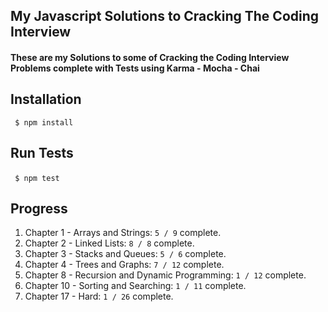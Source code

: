 <h2>My Javascript Solutions to Cracking The Coding Interview </h2>
<h4>These are my Solutions to some of Cracking the Coding Interview Problems complete with Tests using Karma - Mocha - Chai </h4>
<h2>Installation</h2>
<code> $ npm install</code>
<h2>Run Tests</h2>
<code> $ npm test</code>
<img href="https://user-images.githubusercontent.com/20860228/28757961-ee12f0fe-7542-11e7-8ae5-6a8b31694e62.png" />
<h2>Progress</h2>
<ol>
<li>Chapter 1 - Arrays and Strings: <code>5 / 9</code>  complete.</li>
<li>Chapter 2 - Linked Lists: <code>8 / 8</code> complete.</li>
<li>Chapter 3 - Stacks and Queues: <code>5 / 6</code>  complete.</li>
<li>Chapter 4 - Trees and Graphs: <code>7 / 12</code> complete.</li>
<li>Chapter 8 - Recursion and Dynamic Programming: <code>1 / 12</code>  complete.</li>
<li>Chapter 10 - Sorting and Searching: <code>1 / 11</code> complete.</li>
<li>Chapter 17 - Hard: <code>1 / 26</code> complete.</li>
</ol>

